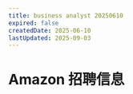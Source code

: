 ```yaml
---
title: business analyst 20250610
expired: false
createdDate: 2025-06-10
lastUpdated: 2025-09-03
---
```


# Amazon 招聘信息

<JobPostingTable job-posting-json-path="amazon/data/business-analyst-20250610-1.json"/>
